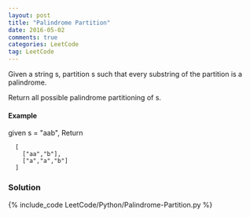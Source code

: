 ```yaml
---
layout: post
title: "Palindrome Partition"
date: 2016-05-02
comments: true
categories: LeetCode
tag: LeetCode
---
```


Given a string s, partition s such that every substring of the partition is a palindrome.

Return all possible palindrome partitioning of s.

#### Example
given s = "aab",
Return
```
  [
    ["aa","b"],
    ["a","a","b"]
  ]
```

<!--more-->
### Solution

{% include_code LeetCode/Python/Palindrome-Partition.py %}
